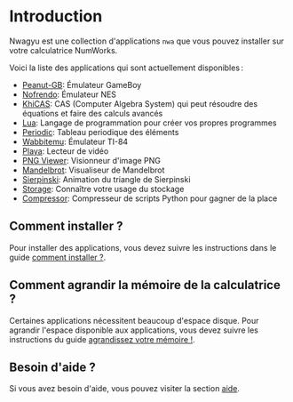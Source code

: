 # Introduction

Nwagyu est une collection d'applications `nwa` que vous pouvez installer sur
votre calculatrice NumWorks.

Voici la liste des applications qui sont actuellement disponibles :

- [Peanut-GB](./apps/peanut-gb.md): Émulateur GameBoy
- [Nofrendo](./apps/nofrendo.md): Émulateur NES
- [KhiCAS](./apps/khicas.md): CAS (Computer Algebra System) qui peut résoudre
  des équations et faire des calculs avancés
- [Lua](./apps/lua.md): Langage de programmation pour créer vos propres programmes
- [Periodic](./apps/periodic.md): Tableau periodique des éléments
- [Wabbitemu](./apps/wabbitemu.md): Émulateur TI-84
- [Playa](./apps/playa.md): Lecteur de vidéo
- [PNG Viewer](./apps/pngviewer.md): Visionneur d'image PNG
- [Mandelbrot](./apps/mandelbrot.md): Visualiseur de Mandelbrot
- [Sierpinski](./apps/sierpinski.md): Animation du triangle de Sierpinski
- [Storage](./apps/storage.md): Connaître votre usage du stockage
- [Compressor](./apps/compressor.md): Compresseur de scripts Python pour gagner de la place

## Comment installer ?

Pour installer des applications, vous devez suivre les instructions dans le guide [comment installer ?](./help/how-to-install.md).

## Comment agrandir la mémoire de la calculatrice ?

Certaines applications nécessitent beaucoup d'espace disque. Pour agrandir
l'espace disponible aux applications, vous devez suivre les instructions du
guide [agrandissez votre mémoire !](./help/enlarge-your-memory.md).

## Besoin d'aide ?

Si vous avez besoin d'aide, vous pouvez visiter la section
[aide](./help/README.md).
